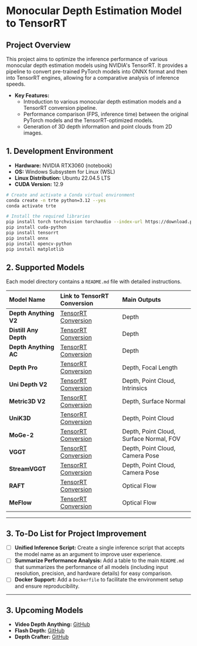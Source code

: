 # Monocular Depth Estimation Model to TensorRT

## Project Overview

This project aims to optimize the inference performance of various monocular depth estimation models using NVIDIA's TensorRT. It provides a pipeline to convert pre-trained PyTorch models into ONNX format and then into TensorRT engines, allowing for a comparative analysis of inference speeds.

- **Key Features:**
    - Introduction to various monocular depth estimation models and a TensorRT conversion pipeline.
    - Performance comparison (FPS, inference time) between the original PyTorch models and the TensorRT-optimized models.
    - Generation of 3D depth information and point clouds from 2D images.

## 1. Development Environment

- **Hardware:** NVIDIA RTX3060 (notebook)
- **OS:** Windows Subsystem for Linux (WSL)
- **Linux Distribution:** Ubuntu 22.04.5 LTS
- **CUDA Version:** 12.9

```bash
# Create and activate a Conda virtual environment
conda create -n trte python=3.12 --yes
conda activate trte

# Install the required libraries
pip install torch torchvision torchaudio --index-url https://download.pytorch.org/whl/cu128
pip install cuda-python
pip install tensorrt
pip install onnx
pip install opencv-python
pip install matplotlib
```

## 2. Supported Models

Each model directory contains a `README.md` file with detailed instructions.

| Model Name | Link to TensorRT Conversion | Main Outputs |
| :--- | :--- | :--- |
| **Depth Anything V2** | [TensorRT Conversion](Depth_Anything_V2/README.md) | Depth |
| **Distill Any Depth** | [TensorRT Conversion](Distill_Any_Depth/README.md) | Depth |
| **Depth Anything AC** | [TensorRT Conversion](Depth_Anything_AC/README.md) | Depth |
| **Depth Pro** | [TensorRT Conversion](Depth_Pro/README.md) | Depth, Focal Length |
| **Uni Depth V2** | [TensorRT Conversion](Uni_Depth_V2/README.md) | Depth, Point Cloud, Intrinsics |
| **Metric3D V2** | [TensorRT Conversion](Metric3D_V2/README.md) | Depth, Surface Normal |
| **UniK3D** | [TensorRT Conversion](UniK3D/README.md) | Depth, Point Cloud |
| **MoGe-2** | [TensorRT Conversion](MoGe_2/README.md) | Depth, Point Cloud, Surface Normal, FOV |
| **VGGT** | [TensorRT Conversion](VGGT/README.md) | Depth, Point Cloud, Camera Pose |
| **StreamVGGT** | [TensorRT Conversion](StreamVGGT/README.md) | Depth, Point Cloud, Camera Pose |
| **RAFT** | [TensorRT Conversion](RAFT/README.md) | Optical Flow |
| **MeFlow** | [TensorRT Conversion](MeFlow/README.md) | Optical Flow |

---

## 3. To-Do List for Project Improvement

- [ ] **Unified Inference Script:** Create a single inference script that accepts the model name as an argument to improve user experience.
- [ ] **Summarize Performance Analysis:** Add a table to the main `README.md` that summarizes the performance of all models (including input resolution, precision, and hardware details) for easy comparison.
- [ ] **Docker Support:** Add a `Dockerfile` to facilitate the environment setup and ensure reproducibility.
---

## 3. Upcoming Models

- **Video Depth Anything:** [GitHub](https://github.com/DepthAnything/Video-Depth-Anything)
- **Flash Depth:** [GitHub](https://github.com/Eyeline-Research/flashdepth)
- **Depth Crafter:** [GitHub](https://github.com/Tencent/DepthCrafter)